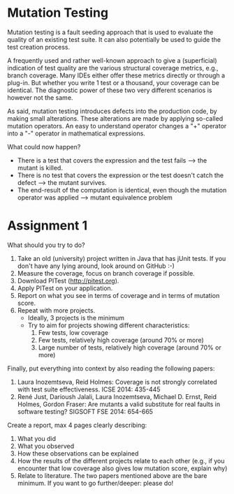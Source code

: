 # Mutation Testing

Mutation testing is a fault seeding approach that is used to evaluate the quality of an existing test suite. It can also 
potentially be used to guide the test creation process.

A frequently used and rather well-known approach to give a (superficial) indication of test quality are the various structural coverage metrics, e.g., branch coverage. Many IDEs either offer these metrics directly or through a plug-in. But whether you write 1 test or a thousand, your coverage can be identical. The diagnostic power of these two very different scenarios is however not the same.

As said, mutation testing introduces defects into the production code, by making small alterations. These alterations are made by applying so-called mutation operators. An easy to understand operator changes a "+" operator into a "-" operator in mathematical expressions.

What could now happen?
   * There is a test that covers the expression and the test fails --> the mutant is killed.
   * There is no test that covers the expression or the test doesn't catch the defect --> the mutant survives.
   * The end-result of the computation is identical, even though the mutation operator was applied --> mutant equivalence problem
   
# Assignment 1
What should you try to do? 
1. Take an old (university) project written in Java that has jUnit tests. If you don't have any lying around, look around on GitHub :-)
2. Measure the coverage, focus on branch coverage if possible.
3. Download PITest (http://pitest.org).
4. Apply PITest on your application.
5. Report on what you see in terms of coverage and in terms of mutation score.
6. Repeat with more projects.
   * Ideally, 3 projects is the minimum
   * Try to aim for projects showing different characteristics:
      1. Few tests, low coverage
      2. Few tests, relatively high coverage (around 70% or more)
      3. Large number of tests, relatively high coverage (around 70% or more)
      
Finally, put everything into context by also reading the following papers:
1. Laura Inozemtseva, Reid Holmes: Coverage is not strongly correlated with test suite effectiveness. ICSE 2014: 435-445
2. René Just, Darioush Jalali, Laura Inozemtseva, Michael D. Ernst, Reid Holmes, Gordon Fraser: Are mutants a valid substitute for real faults in software testing? SIGSOFT FSE 2014: 654-665

Create a report, max 4 pages clearly describing:
1. What you did
2. What you observed
3. How these observations can be explained
4. How the results of the different projects relate to each other (e.g., if you encounter that low coverage also gives low mutation score, explain why)
5. Relate to literature. The two papers mentioned above are the bare minimum. If you want to go further/deeper: please do!


